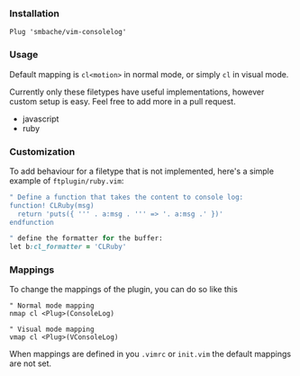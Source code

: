 ### Installation

```
Plug 'smbache/vim-consolelog'
```

### Usage

Default mapping is `cl<motion>` in normal mode, or simply `cl` in visual mode.

Currently only these filetypes have useful implementations, however custom
setup is easy. Feel free to add more in a pull request.

* javascript
* ruby

### Customization
To add behaviour for a filetype that is not implemented, here's a simple 
example of `ftplugin/ruby.vim`:

```ruby
" Define a function that takes the content to console log:
function! CLRuby(msg)
  return 'puts({ ''' . a:msg . ''' => '. a:msg .' })'
endfunction

" define the formatter for the buffer:
let b:cl_formatter = 'CLRuby'
```

### Mappings
To change the mappings of the plugin, you can do so like this

```
" Normal mode mapping
nmap cl <Plug>(ConsoleLog)

" Visual mode mapping
vmap cl <Plug>(VConsoleLog)
```

When mappings are defined in you `.vimrc` or `init.vim` the default
mappings are not set.
